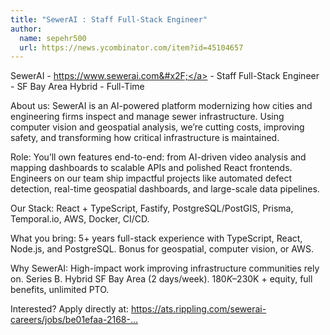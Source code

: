```yaml
---
title: "SewerAI : Staff Full-Stack Engineer"
author:
  name: sepehr500
  url: https://news.ycombinator.com/item?id=45104657
---
```

SewerAI - <a href="https:&#x2F;&#x2F;www.sewerai.com&#x2F;" rel="nofollow">https:&#x2F;&#x2F;www.sewerai.com&#x2F;</a> - Staff Full-Stack Engineer - SF Bay Area Hybrid - Full-Time

About us: SewerAI is an AI-powered platform modernizing how cities and engineering firms inspect and manage sewer infrastructure. Using computer vision and geospatial analysis, we’re cutting costs, improving safety, and transforming how critical infrastructure is maintained.

Role: You’ll own features end-to-end: from AI-driven video analysis and mapping dashboards to scalable APIs and polished React frontends. Engineers on our team ship impactful projects like automated defect detection, real-time geospatial dashboards, and large-scale data pipelines.

Our Stack: React + TypeScript, Fastify, PostgreSQL&#x2F;PostGIS, Prisma, Temporal.io, AWS, Docker, CI&#x2F;CD.

What you bring: 5+ years full-stack experience with TypeScript, React, Node.js, and PostgreSQL. Bonus for geospatial, computer vision, or AWS.

Why SewerAI: High-impact work improving infrastructure communities rely on. Series B. Hybrid SF Bay Area (2 days&#x2F;week). $180K–$230K + equity, full benefits, unlimited PTO.

Interested? Apply directly at: <a href="https:&#x2F;&#x2F;ats.rippling.com&#x2F;sewerai-careers&#x2F;jobs&#x2F;be01efaa-2168-467a-ae63-a888e126cd41" rel="nofollow">https:&#x2F;&#x2F;ats.rippling.com&#x2F;sewerai-careers&#x2F;jobs&#x2F;be01efaa-2168-...</a>
<JobApplication />
